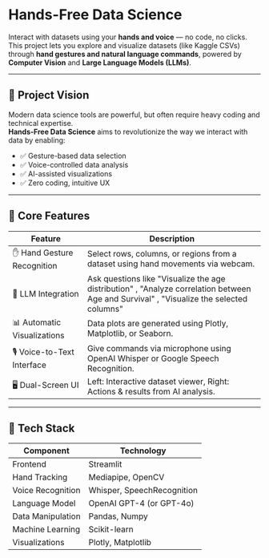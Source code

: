 # Hands-Free Data Science

Interact with datasets using your **hands and voice** — no code, no clicks.  
This project lets you explore and visualize datasets (like Kaggle CSVs) through **hand gestures and natural language commands**, powered by **Computer Vision** and **Large Language Models (LLMs)**.

---

## 🎯 Project Vision

Modern data science tools are powerful, but often require heavy coding and technical expertise.  
**Hands-Free Data Science** aims to revolutionize the way we interact with data by enabling:

- ✅ Gesture-based data selection  
- ✅ Voice-controlled data analysis  
- ✅ AI-assisted visualizations  
- ✅ Zero coding, intuitive UX

---

## 🧱 Core Features

| Feature                        | Description |
|-------------------------------|-------------|
| ✋ Hand Gesture Recognition    | Select rows, columns, or regions from a dataset using hand movements via webcam. |
| 🧠 LLM Integration             | Ask questions like "Visualize the age distribution" , "Analyze correlation between Age and Survival" , "Visualize the selected columns" |
| 📊 Automatic Visualizations   | Data plots are generated using Plotly, Matplotlib, or Seaborn. |
| 🎙️ Voice-to-Text Interface    | Give commands via microphone using OpenAI Whisper or Google Speech Recognition. |
| 🖥️ Dual-Screen UI             | Left: Interactive dataset viewer, Right: Actions & results from AI analysis. |

---

## 🧪 Tech Stack

| Component          | Technology |
|--------------------|------------|
| Frontend           | Streamlit |
| Hand Tracking      | Mediapipe, OpenCV |
| Voice Recognition  | Whisper, SpeechRecognition |
| Language Model     | OpenAI GPT-4 (or GPT-4o) |
| Data Manipulation  | Pandas, Numpy |
| Machine Learning   | Scikit-learn|
| Visualizations     | Plotly, Matplotlib |
